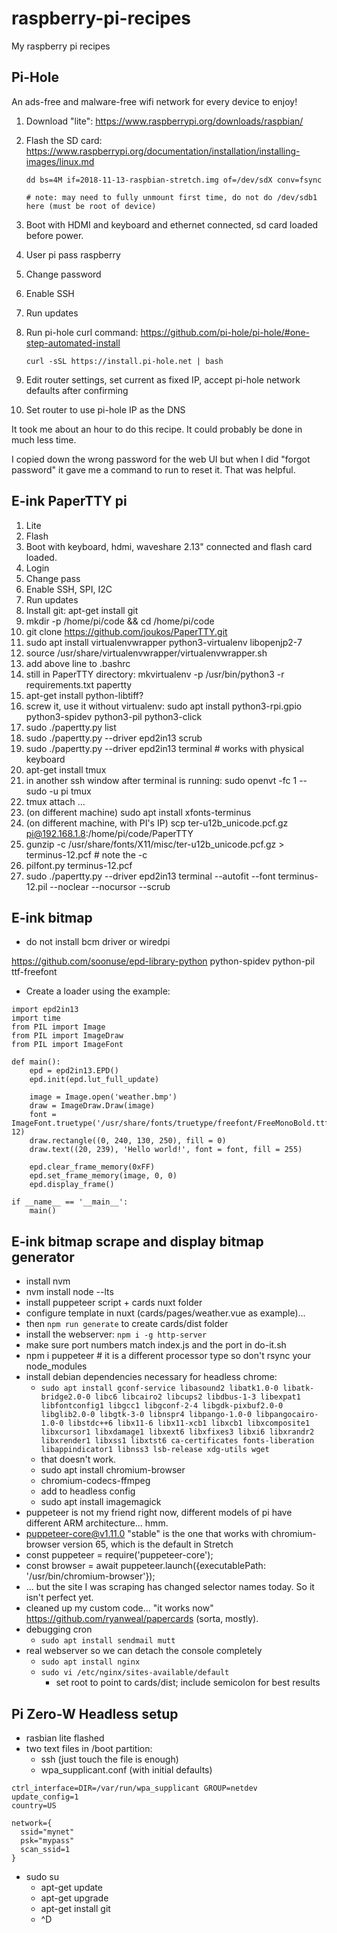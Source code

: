 # raspberry-pi-recipes
My raspberry pi recipes


## Pi-Hole

An ads-free and malware-free wifi network for every device to enjoy!

1. Download "lite": https://www.raspberrypi.org/downloads/raspbian/
2. Flash the SD card: https://www.raspberrypi.org/documentation/installation/installing-images/linux.md

    ```dd bs=4M if=2018-11-13-raspbian-stretch.img of=/dev/sdX conv=fsync```
    
    ```# note: may need to fully unmount first time, do not do /dev/sdb1 here (must be root of device)```
    
3. Boot with HDMI and keyboard and ethernet connected, sd card loaded before power.
4. User pi pass raspberry
5. Change password
6. Enable SSH
7. Run updates
8. Run pi-hole curl command: https://github.com/pi-hole/pi-hole/#one-step-automated-install

    ```curl -sSL https://install.pi-hole.net | bash```

9. Edit router settings, set current as fixed IP, accept pi-hole network defaults after confirming
10. Set router to use pi-hole IP as the DNS

It took me about an hour to do this recipe. It could probably be done in much less time.

I copied down the wrong password for the web UI but when I did "forgot password" it gave me a command to run to reset it. That was helpful.



## E-ink PaperTTY pi

1. Lite
2. Flash
3. Boot with keyboard, hdmi, waveshare 2.13" connected and flash card loaded.
4. Login
5. Change pass
6. Enable SSH, SPI, I2C
7. Run updates
8. Install git: apt-get install git
9. mkdir -p /home/pi/code && cd /home/pi/code
10. git clone https://github.com/joukos/PaperTTY.git
11. sudo apt install virtualenvwrapper python3-virtualenv libopenjp2-7
12. source /usr/share/virtualenvwrapper/virtualenvwrapper.sh
13. add above line to .bashrc
14. still in PaperTTY directory: mkvirtualenv -p /usr/bin/python3 -r requirements.txt papertty
15. apt-get install python-libtiff?
16. screw it, use it without virtualenv: sudo apt install python3-rpi.gpio python3-spidev python3-pil python3-click
17. sudo ./papertty.py list
18. sudo ./papertty.py --driver epd2in13 scrub
19. sudo ./papertty.py --driver epd2in13 terminal # works with physical keyboard
20. apt-get install tmux
21. in another ssh window after terminal is running: sudo openvt -fc 1 -- sudo -u pi tmux
22. tmux attach
...
23. (on different machine) sudo apt install xfonts-terminus
24. (on different machine, with PI's IP)  scp ter-u12b_unicode.pcf.gz pi@192.168.1.8:/home/pi/code/PaperTTY
25. gunzip -c /usr/share/fonts/X11/misc/ter-u12b_unicode.pcf.gz > terminus-12.pcf # note the -c
26. pilfont.py terminus-12.pcf
27. sudo ./papertty.py --driver epd2in13 terminal --autofit --font terminus-12.pil --noclear --nocursor --scrub

## E-ink bitmap

- do not install bcm driver or wiredpi

https://github.com/soonuse/epd-library-python
python-spidev
python-pil
ttf-freefont

- Create a loader using the example:

```
import epd2in13
import time
from PIL import Image
from PIL import ImageDraw
from PIL import ImageFont

def main():
    epd = epd2in13.EPD()
    epd.init(epd.lut_full_update)

    image = Image.open('weather.bmp')
    draw = ImageDraw.Draw(image)
    font = ImageFont.truetype('/usr/share/fonts/truetype/freefont/FreeMonoBold.ttf', 12)
    draw.rectangle((0, 240, 130, 250), fill = 0)
    draw.text((20, 239), 'Hello world!', font = font, fill = 255)
   
    epd.clear_frame_memory(0xFF)
    epd.set_frame_memory(image, 0, 0)
    epd.display_frame()

if __name__ == '__main__':
    main()
```

## E-ink bitmap scrape and display bitmap generator

- install nvm
- nvm install node --lts
- install puppeteer script + cards nuxt folder
- configure template in nuxt (cards/pages/weather.vue as example)...
- then `npm run generate` to create cards/dist folder
- install the webserver: `npm i -g http-server`
- make sure port numbers match index.js and the port in do-it.sh
- npm i puppeteer # it is a different processor type so don't rsync your node_modules
- install debian dependencies necessary for headless chrome:
  - ```sudo apt install gconf-service libasound2 libatk1.0-0 libatk-bridge2.0-0 libc6 libcairo2 libcups2 libdbus-1-3 libexpat1 libfontconfig1 libgcc1 libgconf-2-4 libgdk-pixbuf2.0-0 libglib2.0-0 libgtk-3-0 libnspr4 libpango-1.0-0 libpangocairo-1.0-0 libstdc++6 libx11-6 libx11-xcb1 libxcb1 libxcomposite1 libxcursor1 libxdamage1 libxext6 libxfixes3 libxi6 libxrandr2 libxrender1 libxss1 libxtst6 ca-certificates fonts-liberation libappindicator1 libnss3 lsb-release xdg-utils wget```
  - that doesn't work.
  - sudo apt install chromium-browser
  - chromium-codecs-ffmpeg
  - add to headless config
  - sudo apt install imagemagick
 - puppeteer is not my friend right now, different models of pi have different ARM architecture... hmm.
 - puppeteer-core@v1.11.0 "stable" is the one that works with chromium-browser version 65, which is the default in Stretch
 - const puppeteer = require('puppeteer-core');        
 - const browser = await puppeteer.launch({executablePath: '/usr/bin/chromium-browser'});
 - ... but the site I was scraping has changed selector names today. So it isn't perfect yet.
 - cleaned up my custom code... "it works now" https://github.com/ryanweal/papercards (sorta, mostly).
 - debugging cron
   - `sudo apt install sendmail mutt`
 - real webserver so we can detach the console completely
   - `sudo apt install nginx`
   - `sudo vi /etc/nginx/sites-available/default`
     - set root to point to cards/dist; include semicolon for best results
     



## Pi Zero-W Headless setup

 - rasbian lite flashed
 - two text files in /boot partition:
   - ssh (just touch the file is enough)
   - wpa_supplicant.conf (with initial defaults)

```
ctrl_interface=DIR=/var/run/wpa_supplicant GROUP=netdev
update_config=1
country=US

network={
  ssid="mynet"
  psk="mypass"
  scan_ssid=1
}
```
   
- sudo su
  - apt-get update
  - apt-get upgrade
  - apt-get install git
  - ^D
  
